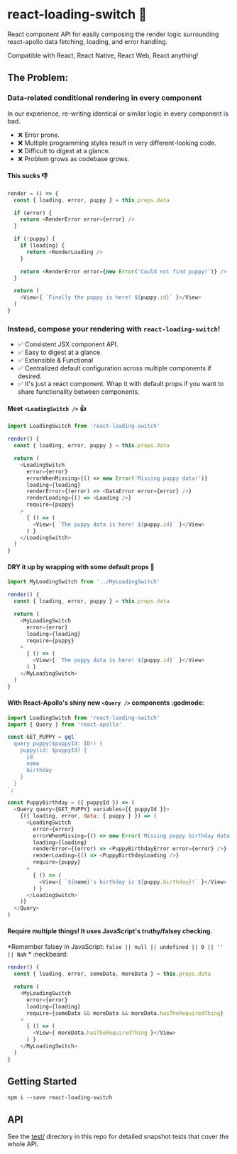 react-loading-switch 🐶
==

React component API for easily composing the render logic surrounding react-apollo data fetching, loading, and error handling.

Compatible with React, React Native, React Web, React anything!

The Problem:
--

### Data-related conditional rendering in every component

In our experience, re-writing identical or similar logic in every component is bad.

 - ❌ Error prone.
 - ❌ Multiple programming styles result in very different-looking code.
 - ❌ Difficult to digest at a glance.
 - ❌ Problem grows as codebase grows.

#### This sucks 👎

```js
render = () => {
  const { loading, error, puppy } = this.props.data

  if (error) {
    return <RenderError error={error} />
  }

  if (!puppy) {
    if (loading) {
      return <RenderLoading />
    }

    return <RenderError error={new Error('Could not find puppy!')} />
  }

  return (
    <View>{ `Finally the puppy is here! ${puppy.id}` }</View>
  )
}
```

### Instead, compose your rendering with `react-loading-switch`!

 - ✅ Consistent JSX component API.
 - ✅ Easy to digest at a glance.
 - ✅ Extensible & Functional
 - ✅ Centralized default configuration across multiple components if desired.
 - ✅ It's just a react component. Wrap it with default props if you want to share functionality between components.

#### Meet `<LoadingSwitch />` 👍

```js
import LoadingSwitch from 'react-loading-switch'

render() {
  const { loading, error, puppy } = this.props.data

  return (
    <LoadingSwitch
      error={error}
      errorWhenMissing={() => new Error('Missing puppy data!')}
      loading={loading}
      renderError={(error) => <DataError error={error} />}
      renderLoading={() => <Loading />}
      require={puppy}
    >
      { () => (
        <View>{ `The puppy data is here! ${puppy.id}` }</View>
      ) }
    </LoadingSwitch>
  )
}
```

#### DRY it up by wrapping with some default props 🎉

```js
import MyLoadingSwitch from '../MyLoadingSwitch'

render() {
  const { loading, error, puppy } = this.props.data

  return (
    <MyLoadingSwitch
      error={error}
      loading={loading}
      require={puppy}
    >
      { () => (
        <View>{ `The puppy data is here! ${puppy.id}` }</View>
      ) }
    </MyLoadingSwitch>
  )
}
```

#### With React-Apollo's shiny new `<Query />` components :godmode:

```js
import LoadingSwitch from 'react-loading-switch'
import { Query } from 'react-apollo'

const GET_PUPPY = gql`
  query puppy($puppyId: ID!) {
    puppy(id: $puppyId) {
      id
      name
      birthday
    }
  }
`;

const PuppyBirthday = ({ puppyId }) => (
  <Query query={GET_PUPPY} variables={{ puppyId }}>
    {({ loading, error, data: { puppy } }) => (
      <LoadingSwitch
        error={error}
        errorWhenMissing={() => new Error('Missing puppy birthday data!')}
        loading={loading}
        renderError={(error) => <PuppyBirthdayError error={error} />}
        renderLoading={() => <PuppyBirthdayLoading />}
        require={puppy}
      >
        { () => (
          <View>{ `${name}'s birthday is ${puppy.birthday}!` }</View>
        ) }
      </LoadingSwitch>
    )}
  </Query>
)
```

#### Require multiple things! It uses JavaScript's truthy/falsey checking.

*Remember falsey in JavaScript: `false || null || undefined || 0 || '' || NaN` * :neckbeard:

```js
render() {
  const { loading, error, someData, moreData } = this.props.data

  return (
    <MyLoadingSwitch
      error={error}
      loading={loading}
      require={someData && moreData && moreData.hasTheRequiredThing}
    >
      { () => (
        <View>{ moreData.hasTheRequiredThing }</View>
      ) }
    </MyLoadingSwitch>
  )
}
```

Getting Started
--

```shell
npm i --save react-loading-switch
```

API
--

See the [test/](test/) directory in this repo for detailed snapshot tests that cover the whole API.
